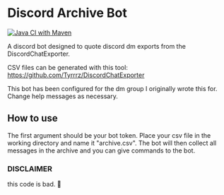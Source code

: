 # Discord Archive Bot
[![Java CI with Maven](https://github.com/KnightsWhoSayNi0/discordArchiveBot/actions/workflows/maven.yml/badge.svg)](https://github.com/KnightsWhoSayNi0/discordArchiveBot/actions/workflows/maven.yml)

A discord bot designed to quote discord dm exports from the DiscordChatExporter.

CSV files can be generated with this tool: https://github.com/Tyrrrz/DiscordChatExporter

This bot has been configured for the dm group I originally wrote this for. Change help messages as necessary.

## How to use
The first argument should be your bot token. Place your csv file in the working directory and name it "archive.csv".
The bot will then collect all messages in the archive and you can give commands to the bot.

### DISCLAIMER
this code is bad. :troll:
